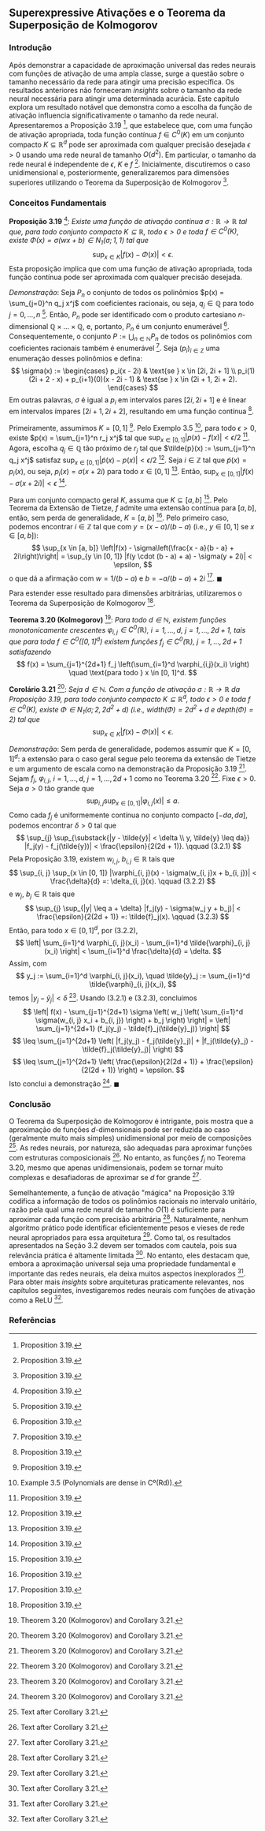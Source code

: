 ## Superexpressive Ativações e o Teorema da Superposição de Kolmogorov

### Introdução
Após demonstrar a capacidade de aproximação universal das redes neurais com funções de ativação de uma ampla classe, surge a questão sobre o tamanho necessário da rede para atingir uma precisão específica. Os resultados anteriores não forneceram *insights* sobre o tamanho da rede neural necessária para atingir uma determinada acurácia. Este capítulo explora um resultado notável que demonstra como a escolha da função de ativação influencia significativamente o tamanho da rede neural. Apresentaremos a Proposição 3.19 [^11], que estabelece que, com uma função de ativação apropriada, toda função contínua $f \in C^0(K)$ em um conjunto compacto $K \subseteq \mathbb{R}^d$ pode ser aproximada com qualquer precisão desejada $\epsilon > 0$ usando uma rede neural de tamanho $O(d^2)$. Em particular, o tamanho da rede neural é independente de $\epsilon$, $K$ e $f$ [^11]. Inicialmente, discutiremos o caso unidimensional e, posteriormente, generalizaremos para dimensões superiores utilizando o Teorema da Superposição de Kolmogorov [^11].

### Conceitos Fundamentais

**Proposição 3.19** [^11]: *Existe uma função de ativação contínua $\sigma: \mathbb{R} \rightarrow \mathbb{R}$ tal que, para todo conjunto compacto $K \subseteq \mathbb{R}$, todo $\epsilon > 0$ e toda $f \in C^0(K)$, existe $\Phi(x) = \sigma(wx + b) \in N_1(\sigma; 1, 1)$ tal que*
$$
\sup_{x \in K} |f(x) - \Phi(x)| < \epsilon.
$$
Esta proposição implica que com uma função de ativação apropriada, toda função contínua pode ser aproximada com qualquer precisão desejada.

*Demonstração*:
Seja $P_n$ o conjunto de todos os polinômios $p(x) = \sum_{j=0}^n q_j x^j$ com coeficientes racionais, ou seja, $q_j \in \mathbb{Q}$ para todo $j = 0, ..., n$ [^11]. Então, $P_n$ pode ser identificado com o produto cartesiano $n$-dimensional $\mathbb{Q} \times ... \times \mathbb{Q}$, e, portanto, $P_n$ é um conjunto enumerável [^11]. Consequentemente, o conjunto $P := \bigcup_{n \in \mathbb{N}} P_n$ de todos os polinômios com coeficientes racionais também é enumerável [^11]. Seja $(p_i)_{i \in \mathbb{Z}}$ uma enumeração desses polinômios e defina:
$$
\sigma(x) :=
\begin{cases}
p_i(x - 2i) & \text{se } x \in [2i, 2i + 1] \\
p_i(1)(2i + 2 - x) + p_{i+1}(0)(x - 2i - 1) & \text{se } x \in (2i + 1, 2i + 2).
\end{cases}
$$
Em outras palavras, $\sigma$ é igual a $p_i$ em intervalos pares $[2i, 2i + 1]$ e é linear em intervalos ímpares $[2i + 1, 2i + 2]$, resultando em uma função contínua [^11].

Primeiramente, assumimos $K = [0, 1]$ [^11]. Pelo Exemplo 3.5 [^5], para todo $\epsilon > 0$, existe $p(x) = \sum_{j=1}^n r_j x^j$ tal que $\sup_{x \in [0, 1]} |p(x) - f(x)| < \epsilon / 2$ [^11]. Agora, escolha $q_j \in \mathbb{Q}$ tão próximo de $r_j$ tal que $\tilde{p}(x) := \sum_{j=1}^n q_j x^j$ satisfaz $\sup_{x \in [0, 1]} |\tilde{p}(x) - p(x)| < \epsilon / 2$ [^11]. Seja $i \in \mathbb{Z}$ tal que $\tilde{p}(x) = p_i(x)$, ou seja, $p_i(x) = \sigma(x + 2i)$ para todo $x \in [0, 1]$ [^11]. Então, $\sup_{x \in [0, 1]} |f(x) - \sigma(x + 2i)| < \epsilon$ [^11].

Para um conjunto compacto geral $K$, assuma que $K \subseteq [a, b]$ [^11]. Pelo Teorema da Extensão de Tietze, $f$ admite uma extensão contínua para $[a, b]$, então, sem perda de generalidade, $K = [a, b]$ [^11]. Pelo primeiro caso, podemos encontrar $i \in \mathbb{Z}$ tal que com $y = (x - a) / (b - a)$ (i.e., $y \in [0, 1]$ se $x \in [a, b]$):
$$
\sup_{x \in [a, b]} \left|f(x) - \sigma\left(\frac{x - a}{b - a} + 2i\right)\right| = \sup_{y \in [0, 1]} |f(y \cdot (b - a) + a) - \sigma(y + 2i)| < \epsilon,
$$
o que dá a afirmação com $w = 1 / (b - a)$ e $b = -a / (b - a) + 2i$ [^11]. $\blacksquare$

Para estender esse resultado para dimensões arbitrárias, utilizaremos o Teorema da Superposição de Kolmogorov [^11].

**Teorema 3.20 (Kolmogorov)** [^12]: *Para todo $d \in \mathbb{N}$, existem funções monotonicamente crescentes $\varphi_{i,j} \in C^0(\mathbb{R})$, $i = 1, ..., d$, $j = 1, ..., 2d + 1$, tais que para toda $f \in C^0([0, 1]^d)$ existem funções $f_j \in C^0(\mathbb{R})$, $j = 1, ..., 2d + 1$ satisfazendo*
$$
f(x) = \sum_{j=1}^{2d+1} f_j \left(\sum_{i=1}^d \varphi_{i,j}(x_i) \right) \quad \text{para todo } x \in [0, 1]^d.
$$

**Corolário 3.21** [^12]: *Seja $d \in \mathbb{N}$. Com a função de ativação $\sigma: \mathbb{R} \rightarrow \mathbb{R}$ da Proposição 3.19, para todo conjunto compacto $K \subseteq \mathbb{R}^d$, todo $\epsilon > 0$ e toda $f \in C^0(K)$, existe $\Phi \in N_1(\sigma; 2, 2d^2 + d)$ (i.e., width$(\Phi) = 2d^2 + d$ e depth$(\Phi) = 2$) tal que*
$$
\sup_{x \in K} |f(x) - \Phi(x)| < \epsilon.
$$

*Demonstração*:
Sem perda de generalidade, podemos assumir que $K = [0, 1]^d$: a extensão para o caso geral segue pelo teorema da extensão de Tietze e um argumento de escala como na demonstração da Proposição 3.19 [^12]. Sejam $f_j$, $\varphi_{i,j}$, $i = 1, ..., d$, $j = 1, ..., 2d + 1$ como no Teorema 3.20 [^12]. Fixe $\epsilon > 0$. Seja $a > 0$ tão grande que
$$
\sup_{i, j} \sup_{x \in [0, 1]} |\varphi_{i, j}(x)| \leq a.
$$
Como cada $f_j$ é uniformemente contínua no conjunto compacto $[-da, da]$, podemos encontrar $\delta > 0$ tal que
$$
\sup_{j} \sup_{\substack{|y - \tilde{y}| < \delta \\ y, \tilde{y} \leq da}} |f_j(y) - f_j(\tilde{y})| < \frac{\epsilon}{2(2d + 1)}. \qquad (3.2.1)
$$
Pela Proposição 3.19, existem $w_{i, j}$, $b_{i, j} \in \mathbb{R}$ tais que
$$
\sup_{i, j} \sup_{x \in [0, 1]} |\varphi_{i, j}(x) - \sigma(w_{i, j}x + b_{i, j})| < \frac{\delta}{d} =: \delta_{i, j}(x). \qquad (3.2.2)
$$
e $w_j$, $b_j \in \mathbb{R}$ tais que
$$
\sup_{j} \sup_{|y| \leq a + \delta} |f_j(y) - \sigma(w_j y + b_j)| < \frac{\epsilon}{2(2d + 1)} =: \tilde{f}_j(x). \qquad (3.2.3)
$$
Então, para todo $x \in [0, 1]^d$, por (3.2.2),
$$
\left| \sum_{i=1}^d \varphi_{i, j}(x_i) - \sum_{i=1}^d \tilde{\varphi}_{i, j}(x_i) \right| < \sum_{i=1}^d \frac{\delta}{d} = \delta.
$$
Assim, com
$$
y_j := \sum_{i=1}^d \varphi_{i, j}(x_i), \quad \tilde{y}_j := \sum_{i=1}^d \tilde{\varphi}_{i, j}(x_i),
$$
temos $|y_j - \tilde{y}_j| < \delta$ [^12]. Usando (3.2.1) e (3.2.3), concluímos
$$
\left| f(x) - \sum_{j=1}^{2d+1} \sigma \left( w_j \left( \sum_{i=1}^d \sigma(w_{i, j} x_i + b_{i, j}) \right) + b_j \right) \right| = \left| \sum_{j=1}^{2d+1} (f_j(y_j) - \tilde{f}_j(\tilde{y}_j)) \right|
$$
$$
\leq \sum_{j=1}^{2d+1} \left( |f_j(y_j) - f_j(\tilde{y}_j)| + |f_j(\tilde{y}_j) - \tilde{f}_j(\tilde{y}_j)| \right)
$$
$$
\leq \sum_{j=1}^{2d+1} \left( \frac{\epsilon}{2(2d + 1)} + \frac{\epsilon}{2(2d + 1)} \right) = \epsilon.
$$
Isto conclui a demonstração [^12]. $\blacksquare$

### Conclusão
O Teorema da Superposição de Kolmogorov é intrigante, pois mostra que a aproximação de funções $d$-dimensionais pode ser reduzida ao caso (geralmente muito mais simples) unidimensional por meio de composições [^13]. As redes neurais, por natureza, são adequadas para aproximar funções com estruturas composicionais [^13]. No entanto, as funções $f_j$ no Teorema 3.20, mesmo que apenas unidimensionais, podem se tornar muito complexas e desafiadoras de aproximar se $d$ for grande [^13].

Semelhantemente, a função de ativação "mágica" na Proposição 3.19 codifica a informação de todos os polinômios racionais no intervalo unitário, razão pela qual uma rede neural de tamanho $O(1)$ é suficiente para aproximar cada função com precisão arbitrária [^13]. Naturalmente, nenhum algoritmo prático pode identificar eficientemente pesos e vieses de rede neural apropriados para essa arquitetura [^13]. Como tal, os resultados apresentados na Seção 3.2 devem ser tomados com cautela, pois sua relevância prática é altamente limitada [^13]. No entanto, eles destacam que, embora a aproximação universal seja uma propriedade fundamental e importante das redes neurais, ela deixa muitos aspectos inexplorados [^13]. Para obter mais *insights* sobre arquiteturas praticamente relevantes, nos capítulos seguintes, investigaremos redes neurais com funções de ativação como a ReLU [^13].

### Referências
[^5]: Example 3.5 (Polynomials are dense in Cº(Rd)).
[^11]: Proposition 3.19.
[^12]: Theorem 3.20 (Kolmogorov) and Corollary 3.21.
[^13]: Text after Corollary 3.21.

<!-- END -->